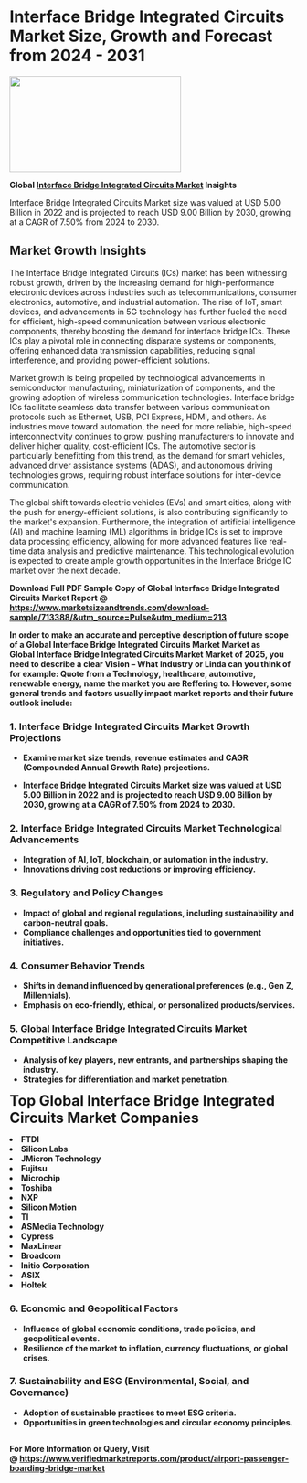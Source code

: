 <H1>Interface Bridge Integrated Circuits Market Size, Growth and Forecast from 2024 - 2031</H1><img class="aligncenter size-medium wp-image-584254" src="https://thirdeyenews.in/wp-content/uploads/2024/09/Global-Market-Research-300x168.jpeg" alt="" width="300" height="168" /><p><strong>Global&nbsp;<a href="https://www.marketsizeandtrends.com/download-sample/713388/&amp;utm_source=Pulse&amp;utm_medium=213">Interface Bridge Integrated Circuits Market</a> Insights</strong></p><p>Interface Bridge Integrated Circuits Market size was valued at USD 5.00 Billion in 2022 and is projected to reach USD 9.00 Billion by 2030, growing at a CAGR of 7.50% from 2024 to 2030.</p><p><h2>Market Growth Insights</h2> <p>The Interface Bridge Integrated Circuits (ICs) market has been witnessing robust growth, driven by the increasing demand for high-performance electronic devices across industries such as telecommunications, consumer electronics, automotive, and industrial automation. The rise of IoT, smart devices, and advancements in 5G technology has further fueled the need for efficient, high-speed communication between various electronic components, thereby boosting the demand for interface bridge ICs. These ICs play a pivotal role in connecting disparate systems or components, offering enhanced data transmission capabilities, reducing signal interference, and providing power-efficient solutions.</p> <p><strong></strong></p> <p>Market growth is being propelled by technological advancements in semiconductor manufacturing, miniaturization of components, and the growing adoption of wireless communication technologies. Interface bridge ICs facilitate seamless data transfer between various communication protocols such as Ethernet, USB, PCI Express, HDMI, and others. As industries move toward automation, the need for more reliable, high-speed interconnectivity continues to grow, pushing manufacturers to innovate and deliver higher quality, cost-efficient ICs. The automotive sector is particularly benefitting from this trend, as the demand for smart vehicles, advanced driver assistance systems (ADAS), and autonomous driving technologies grows, requiring robust interface solutions for inter-device communication.</p> <p>The global shift towards electric vehicles (EVs) and smart cities, along with the push for energy-efficient solutions, is also contributing significantly to the market's expansion. Furthermore, the integration of artificial intelligence (AI) and machine learning (ML) algorithms in bridge ICs is set to improve data processing efficiency, allowing for more advanced features like real-time data analysis and predictive maintenance. This technological evolution is expected to create ample growth opportunities in the Interface Bridge IC market over the next decade.</p> <p><strong></p><p><span class=""><strong>Download Full PDF Sample Copy of Global Interface Bridge Integrated Circuits Market Report</strong> @ <a href="https://www.marketsizeandtrends.com/download-sample/713388/&amp;utm_source=Pulse&amp;utm_medium=213" target="_blank">https://www.marketsizeandtrends.com/download-sample/713388/&amp;utm_source=Pulse&amp;utm_medium=213</a></span></p><p>In order to make an accurate and perceptive description of future scope of a Global&nbsp;Interface Bridge Integrated Circuits Market Market as Global&nbsp;Interface Bridge Integrated Circuits Market Market of 2025, you need to describe a clear Vision &ndash; What Industry or Linda can you think of for example: Quote from a Technology, healthcare, automotive, renewable energy, name the market you are Reffering to. However, some general trends and factors usually impact market reports and their future outlook include:</p><h3>1.&nbsp;<strong>Interface Bridge Integrated Circuits Market Growth Projections</strong></h3><ul><li>Examine market size trends, revenue estimates and CAGR (Compounded Annual Growth Rate) projections.</li><li><p>Interface Bridge Integrated Circuits Market size was valued at USD 5.00 Billion in 2022 and is projected to reach USD 9.00 Billion by 2030, growing at a CAGR of 7.50% from 2024 to 2030.</p></li></ul><h3>2.&nbsp;<strong>Interface Bridge Integrated Circuits Market Technological Advancements</strong></h3><ul><li>Integration of AI, IoT, blockchain, or automation in the industry.</li><li>Innovations driving cost reductions or improving efficiency.</li></ul><h3>3.&nbsp;<strong>Regulatory and Policy Changes</strong></h3><ul><li>Impact of global and regional regulations, including sustainability and carbon-neutral goals.</li><li>Compliance challenges and opportunities tied to government initiatives.</li></ul><h3>4.&nbsp;<strong>Consumer Behavior Trends</strong></h3><ul><li>Shifts in demand influenced by generational preferences (e.g., Gen Z, Millennials).</li><li>Emphasis on eco-friendly, ethical, or personalized products/services.</li></ul><h3>5.&nbsp;<strong>Global Interface Bridge Integrated Circuits Market Competitive Landscape</strong></h3><ul><li>Analysis of key players, new entrants, and partnerships shaping the industry.</li><li>Strategies for differentiation and market penetration.</li></ul><p data-pm-slice="1 1 []"><span style="color: inherit; font-family: inherit; font-size: 25px;">Top Global Interface Bridge Integrated Circuits Market Companies</span></p><div class="" data-test-id=""><p><li>FTDI</li><li> Silicon Labs</li><li> JMicron Technology</li><li> Fujitsu</li><li> Microchip</li><li> Toshiba</li><li> NXP</li><li> Silicon Motion</li><li> TI</li><li> ASMedia Technology</li><li> Cypress</li><li> MaxLinear</li><li> Broadcom</li><li> Initio Corporation</li><li> ASIX</li><li> Holtek</li></p></div><h3>6.&nbsp;<strong>Economic and Geopolitical Factors</strong></h3><ul><li>Influence of global economic conditions, trade policies, and geopolitical events.</li><li>Resilience of the market to inflation, currency fluctuations, or global crises.</li></ul><h3>7.&nbsp;<strong>Sustainability and ESG (Environmental, Social, and Governance)</strong></h3><ul><li>Adoption of sustainable practices to meet ESG criteria.</li><li>Opportunities in green technologies and circular economy principles.</li></ul><h2><strong style="font-size: 14px;">For More Information or Query, Visit @&nbsp;</strong><a style="background-color: #ffffff; font-size: 14px;" href="https://www.marketsizeandtrends.com/report/interface-bridge-integrated-circuits-market/" target="_blank">https://www.verifiedmarketreports.com/product/airport-passenger-boarding-bridge-market</a></h2>
